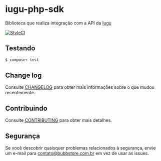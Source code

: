 # iugu-php-sdk

Biblioteca que realiza integração com a API da [Iugu](http://www.iugu.com)

[![StyleCI](https://styleci.io/repos/34916429/shield?branch=master)](https://styleci.io/repos/34916429)

## Testando

```bash
$ composer test
```

## Change log

Consulte [CHANGELOG](.github/CHANGELOG.md) para obter mais informações sobre o que mudou recentemente.

## Contribuindo

Consulte [CONTRIBUTING](.github/CONTRIBUTING.md) para obter mais detalhes.

## Segurança

Se você descobrir quaisquer problemas relacionados à segurança, envie um e-mail para contato@bubbstore.com.br em vez de usar as issues.